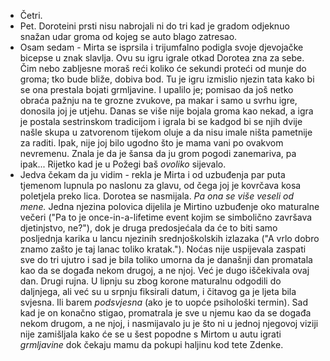 - Četri.
- Pet.
Doroteini prsti nisu nabrojali ni do tri kad je gradom odjeknuo snažan udar groma od kojeg se auto blago zatresao. 
- Osam sedam - Mirta se isprsila i trijumfalno podigla svoje djevojačke bicepse u znak slavlja. 
Ovu su igru igrale otkad Dorotea zna za sebe. Čim nebo zabljesne moraš reći koliko će sekundi proteći od munje do groma; tko bude bliže, dobiva bod. Tu je igru izmislio njezin tata kako bi se ona prestala bojati grmljavine. I upalilo je; pomisao da još netko obraća pažnju na te grozne zvukove, pa makar i samo u svrhu igre, donosila joj je utjehu. Danas se više nije bojala groma kao nekad, a igra je postala sestrinskom tradicijom i igrala bi se kadgod bi se njih dvije našle skupa u zatvorenom tijekom oluje a da nisu imale ništa pametnije za raditi.
Ipak, nije joj bilo ugodno što je mama vani po ovakvom nevremenu. Znala je da je šansa da ju grom pogodi zanemariva, pa ipak... Rijetko kad je u Požegi baš *ovoliko* sijevalo.
- Jedva čekam da ju vidim - rekla je Mirta i od uzbuđenja par puta tjemenom lupnula po naslonu za glavu, od čega joj je kovrčava kosa poletjela preko lica.
Dorotea se nasmijala. *Pa ona se više veseli od mene.* Jedna njezina polovica dijelila je Mirtino uzbuđenje oko maturalne večeri ("Pa to je once-in-a-lifetime event kojim se simbolično završava djetinjstvo, ne?"), dok je druga predosjećala da će to biti samo posljednja karika u lancu njezinih srednjoškolskih izlazaka ("A vrlo dobro znamo zašto je taj lanac toliko kratak."). Noćas nije uspijevala zaspati sve do tri ujutro i sad je bila toliko umorna da je današnji dan promatala kao da se događa nekom drugoj, a ne njoj.
Već je dugo iščekivala ovaj dan. Drugi rujna. U lipnju su zbog korone maturalnu odgodili do daljnjega, ali već su u srpnju fiksirali datum, i čitavog ga je ljeta bila svjesna. Ili barem *podsvjesna* (ako je to uopće psihološki termin). Sad kad je on konačno stigao, promatrala je sve u njemu kao da se događa nekom drugom, a ne njoj, i nasmijavalo ju je što ni u jednoj njegovoj viziji nije zamišljala kako će se u šest popodne s Mirtom u autu igrati *grmljavine* dok čekaju mamu da pokupi haljinu kod tete Zdenke.



